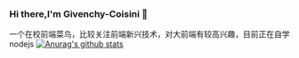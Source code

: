### Hi there,I'm Givenchy-Coisini 👋
一个在校前端菜鸟，比较关注前端新兴技术，对大前端有较高兴趣，目前正在自学nodejs
[![Anurag's github stats](https://github-readme-stats.vercel.app/api?username=Givenchy-Coisini&show_icons=true&theme=radical)](https://github.com/anuraghazra/github-readme-stats)

<!--
**Givenchy-Coisini/Givenchy-Coisini** is a ✨ _special_ ✨ repository because its `README.md` (this file) appears on your GitHub profile.

Here are some ideas to get you started:

- 🔭 I’m currently working on ...
- 🌱 I’m currently learning ...
- 👯 I’m looking to collaborate on ...
- 🤔 I’m looking for help with ...
- 💬 Ask me about ...
- 📫 How to reach me: ...
- 😄 Pronouns: ...
- ⚡ Fun fact: ...
-->
